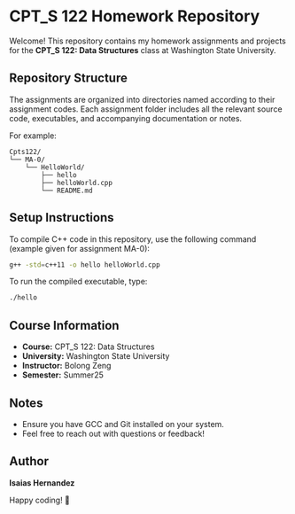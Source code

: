 # CPT\_S 122 Homework Repository

Welcome! This repository contains my homework assignments and projects for the **CPT\_S 122: Data Structures** class at Washington State University.

## Repository Structure

The assignments are organized into directories named according to their assignment codes. Each assignment folder includes all the relevant source code, executables, and accompanying documentation or notes.

For example:

```
Cpts122/
└── MA-0/
    └── HelloWorld/
        ├── hello
        ├── helloWorld.cpp
        └── README.md
```

## Setup Instructions

To compile C++ code in this repository, use the following command (example given for assignment MA-0):

```bash
g++ -std=c++11 -o hello helloWorld.cpp
```

To run the compiled executable, type:

```bash
./hello
```

## Course Information

* **Course:** CPT\_S 122: Data Structures
* **University:** Washington State University
* **Instructor:** Bolong Zeng
* **Semester:** Summer25

## Notes

* Ensure you have GCC and Git installed on your system.
* Feel free to reach out with questions or feedback!

## Author

**Isaias Hernandez**

Happy coding! 🚀

